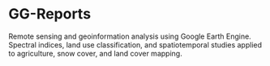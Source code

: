# GG-Reports
Remote sensing and geoinformation analysis using Google Earth Engine. Spectral indices, land use classification, and spatiotemporal studies applied to agriculture, snow cover, and land cover mapping.
